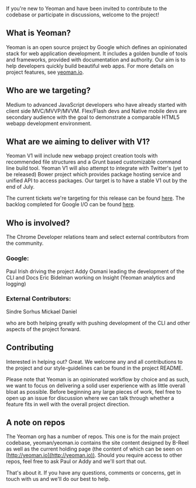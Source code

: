 If you're new to Yeoman and have been invited to contribute to the codebase or participate in discussions, welcome to the project!

## What is Yeoman?

Yeoman is an open source project by Google which defines an opinionated stack for web application development. It includes a golden bundle of tools and frameworks, provided with documentation and authority. Our aim is to help developers quickly build beautiful web apps. For more details on project features, see [yeoman.io](http://yeoman.io).

## Who are we targeting?

Medium to advanced JavaScript developers who have already started with client side MVC/MVVP/MVVM. Flex/Flash devs and Native mobile devs are secondary audience with the goal to demonstrate a comparable HTML5 webapp development environment.

## What are we aiming to deliver with V1?

Yeoman V1 will include new webapp project creation tools with recommended file structures and a Grunt based customizable command line build tool. Yeoman V1 will also attempt to integrate with Twitter's (yet to be released) Bower project which provides package hosting service and unified API to access packages. Our target is to have a stable V1 out by the end of July.

The current tickets we're targeting for this release can be found [here](https://github.com/yeoman/yeoman/issues/112). The backlog completed for Google I/O can be found [here](https://github.com/yeoman/yeoman/issues/71).

## Who is involved?

The Chrome Developer relations team and select external contributors from the community. 

### Google:

Paul Irish driving the project
Addy Osmani leading the development of the CLI and Docs
Eric Bidelman working on Insight (Yeoman analytics and logging)

### External Contributors:

Sindre Sorhus
Mickael Daniel

who are both helping greatly with pushing development of the CLI and other aspects of the project forward.

## Contributing

Interested in helping out? Great. We welcome any and all contributions to the project and our style-guidelines can be found in the project README. 

Please note that Yeoman is an opinionated workflow by choice and as such, we want to focus on delivering a solid user experience with as little overall bloat as possible. Before beginning any large pieces of work, feel free to open up an issue for discussion where we can talk through whether a feature fits in well with the overall project direction.

## A note on repos

The Yeoman org has a number of repos. This one is for the main project codebase, yeoman/yeoman.io contains the site content designed by B-Reel as well as the current holding page (the content of which can be seen on [http://yeoman.io](http://yeoman.io)). Should you require access to other repos, feel free to ask Paul or Addy and we'll sort that out.

That's about it. If you have any questions, comments or concerns, get in touch with us and we'll do our best to help.